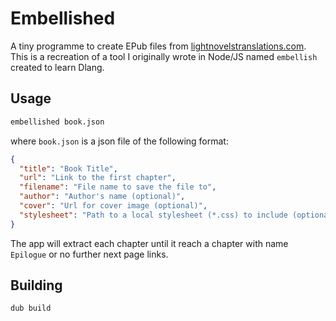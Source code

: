 # Embellished

A tiny programme to create EPub files from [lightnovelstranslations.com](https://lightnovelstranslations.com/).
This is a recreation of a tool I originally wrote in Node/JS named `embellish` created to learn Dlang.

## Usage

```sh
embellished book.json
```

where `book.json` is a json file of the following format:

```json
{
  "title": "Book Title",
  "url": "Link to the first chapter",
  "filename": "File name to save the file to",
  "author": "Author's name (optional)",
  "cover": "Url for cover image (optional)",
  "stylesheet": "Path to a local stylesheet (*.css) to include (optional)"
}
```

The app will extract each chapter until it reach a chapter with name `Epilogue` or no further next page links.

## Building

```sh
dub build
```
